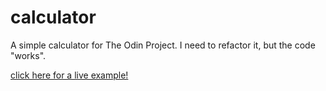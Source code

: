 # calculator
A simple calculator for The Odin Project. I need to refactor it, but the code "works".

[click here for a live example!](https://croixed.github.io/calculator/)
